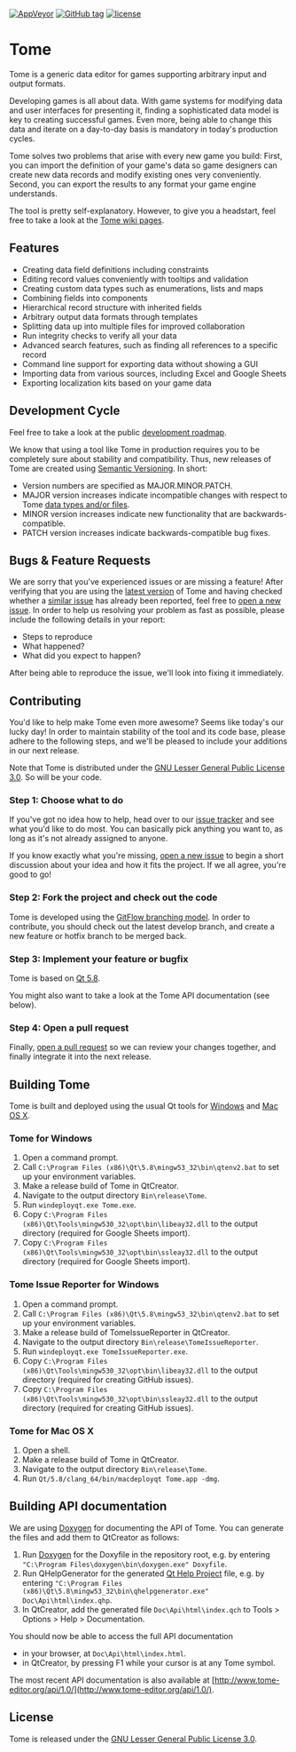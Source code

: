 [![AppVeyor](https://img.shields.io/appveyor/ci/npruehs/tome-editor.svg?maxAge=2592000)](https://ci.appveyor.com/project/npruehs/tome-editor)
[![GitHub tag](https://img.shields.io/github/tag/npruehs/tome-editor.svg?maxAge=2592000)](https://github.com/npruehs/tome-editor/releases)
[![license](https://img.shields.io/github/license/npruehs/tome-editor.svg?maxAge=2592000)](https://github.com/npruehs/tome-editor/blob/develop/LICENSE)

# Tome

Tome is a generic data editor for games supporting arbitrary input and output formats.

Developing games is all about data. With game systems for modifying data and user interfaces for presenting it, finding a sophisticated data model is key to creating successful games. Even more, being able to change this data and iterate on a day-to-day basis is mandatory in today's production cycles.

Tome solves two problems that arise with every new game you build: First, you can import the definition of your game's data so game designers can create new data records and modify existing ones very conveniently. Second, you can export the results to any format your game engine understands.

The tool is pretty self-explanatory. However, to give you a headstart, feel free to take a look at the [Tome wiki pages](https://github.com/npruehs/game-data-editor/wiki).

## Features

* Creating data field definitions including constraints
* Editing record values conveniently with tooltips and validation
* Creating custom data types such as enumerations, lists and maps
* Combining fields into components
* Hierarchical record structure with inherited fields
* Arbitrary output data formats through templates
* Splitting data up into multiple files for improved collaboration
* Run integrity checks to verify all your data
* Advanced search features, such as finding all references to a specific record
* Command line support for exporting data without showing a GUI
* Importing data from various sources, including Excel and Google Sheets
* Exporting localization kits based on your game data

## Development Cycle

Feel free to take a look at the public [development roadmap](https://github.com/npruehs/tome-editor/milestones). 

We know that using a tool like Tome in production requires you to be completely sure about stability and compatibility. Thus, new releases of Tome are created using [Semantic Versioning](http://semver.org/). In short:

* Version numbers are specified as MAJOR.MINOR.PATCH.
* MAJOR version increases indicate incompatible changes with respect to Tome [data types and/or files](https://github.com/npruehs/game-data-editor/wiki/Project-Structure).
* MINOR version increases indicate new functionality that are backwards-compatible.
* PATCH version increases indicate backwards-compatible bug fixes.

## Bugs & Feature Requests

We are sorry that you've experienced issues or are missing a feature! After verifying that you are using the [latest version](https://github.com/npruehs/game-data-editor/releases) of Tome and having checked whether a [similar issue](https://github.com/npruehs/game-data-editor/issues) has already been reported, feel free to [open a new issue](https://github.com/npruehs/game-data-editor/issues/new). In order to help us resolving your problem as fast as possible, please include the following details in your report:

* Steps to reproduce
* What happened?
* What did you expect to happen?

After being able to reproduce the issue, we'll look into fixing it immediately.

## Contributing

You'd like to help make Tome even more awesome? Seems like today's our lucky day! In order to maintain stability of the tool and its code base, please adhere to the following steps, and we'll be pleased to include your additions in our next release.

Note that Tome is distributed under the [GNU Lesser General Public License 3.0](https://github.com/npruehs/game-data-editor/blob/master/LICENSE). So will be your code.

### Step 1: Choose what to do

If you've got no idea how to help, head over to our [issue tracker](https://github.com/npruehs/game-data-editor/issues) and see what you'd like to do most. You can basically pick anything you want to, as long as it's not already assigned to anyone.

If you know exactly what you're missing, [open a new issue](https://github.com/npruehs/game-data-editor/issues/new) to begin a short discussion about your idea and how it fits the project. If we all agree, you're good to go!

### Step 2: Fork the project and check out the code

Tome is developed using the [GitFlow branching model](http://nvie.com/posts/a-successful-git-branching-model/). In order to contribute, you should check out the latest develop branch, and create a new feature or hotfix branch to be merged back.

### Step 3: Implement your feature or bugfix

Tome is based on [Qt 5.8](http://www.qt.io/).

You might also want to take a look at the Tome API documentation (see below).

### Step 4: Open a pull request

Finally, [open a pull request](https://help.github.com/articles/creating-a-pull-request/) so we can review your changes together, and finally integrate it into the next release.

## Building Tome

Tome is built and deployed using the usual Qt tools for [Windows](https://doc.qt.io/qt-5/windows-deployment.html) and [Mac OS X](http://doc.qt.io/qt-5/osx-deployment.html).

### Tome for Windows

1. Open a command prompt.
2. Call `C:\Program Files (x86)\Qt\5.8\mingw53_32\bin\qtenv2.bat` to set up your environment variables.
3. Make a release build of Tome in QtCreator.
4. Navigate to the output directory `Bin\release\Tome`.
5. Run `windeployqt.exe Tome.exe`.
6. Copy `C:\Program Files (x86)\Qt\Tools\mingw530_32\opt\bin\libeay32.dll` to the output directory (required for Google Sheets import).
7. Copy `C:\Program Files (x86)\Qt\Tools\mingw530_32\opt\bin\ssleay32.dll` to the output directory (required for Google Sheets import).

### Tome Issue Reporter for Windows

1. Open a command prompt.
2. Call `C:\Program Files (x86)\Qt\5.8\mingw53_32\bin\qtenv2.bat` to set up your environment variables.
3. Make a release build of TomeIssueReporter in QtCreator.
4. Navigate to the output directory `Bin\release\TomeIssueReporter`.
5. Run `windeployqt.exe TomeIssueReporter.exe`.
6. Copy `C:\Program Files (x86)\Qt\Tools\mingw530_32\opt\bin\libeay32.dll` to the output directory (required for creating GitHub issues).
7. Copy `C:\Program Files (x86)\Qt\Tools\mingw530_32\opt\bin\ssleay32.dll` to the output directory (required for creating GitHub issues).

### Tome for Mac OS X

1. Open a shell.
2. Make a release build of Tome in QtCreator.
3. Navigate to the output directory `Bin\release\Tome`.
4. Run `Qt/5.8/clang_64/bin/macdeployqt Tome.app -dmg`.

## Building API documentation

We are using [Doxygen](http://www.stack.nl/~dimitri/doxygen/) for documenting the API of Tome. You can generate the files and add them to QtCreator as follows:

1. Run [Doxygen](http://www.stack.nl/~dimitri/doxygen/) for the Doxyfile in the repository root, e.g. by entering `"C:\Program Files\doxygen\bin\doxygen.exe" Doxyfile`.
2. Run QHelpGenerator for the generated [Qt Help Project](http://doc.qt.io/qt-5/qthelp-framework.html) file, e.g. by entering `"C:\Program Files (x86)\Qt\5.8\mingw53_32\bin\qhelpgenerator.exe" Doc\Api\html\index.qhp`.
3. In QtCreator, add the generated file `Doc\Api\html\index.qch` to Tools > Options > Help > Documentation.

You should now be able to access the full API documentation

* in your browser, at `Doc\Api\html\index.html`.
* in QtCreator, by pressing F1 while your cursor is at any Tome symbol.

The most recent API documentation is also available at [http://www.tome-editor.org/api/1.0/](http://www.tome-editor.org/api/1.0/).

## License

Tome is released under the [GNU Lesser General Public License 3.0](https://github.com/npruehs/game-data-editor/blob/master/LICENSE).
